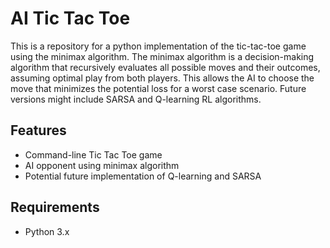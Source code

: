 # AI Tic Tac Toe
 
This is a repository for a python implementation of the tic-tac-toe game using the minimax algorithm. The minimax algorithm is a decision-making algorithm that recursively evaluates all possible moves and their outcomes, assuming optimal play from both players. 
This allows the AI to choose the move that minimizes the potential loss for a worst case scenario.
Future versions might include SARSA and Q-learning RL algorithms.  

## Features

- Command-line Tic Tac Toe game
- AI opponent using minimax algorithm
- Potential future implementation of Q-learning and SARSA

## Requirements

- Python 3.x
